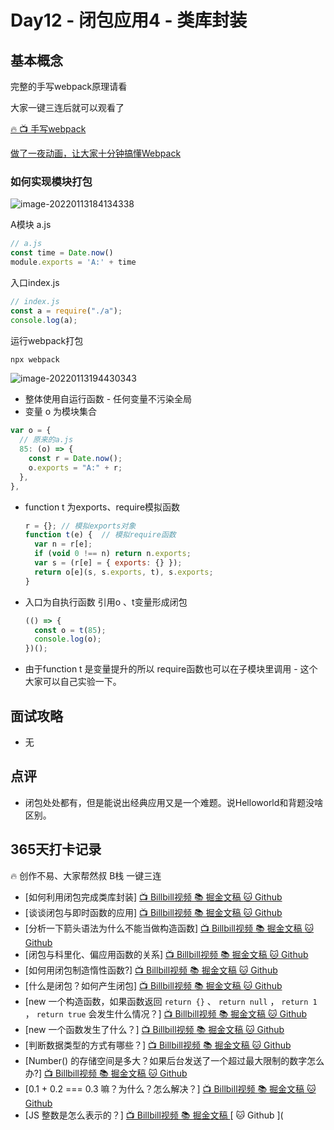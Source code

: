 # Day12 - 闭包应用4 - 类库封装

## 基本概念

完整的手写webpack原理请看

大家一键三连后就可以观看了

[🔥 📺  手写webpack ](https://www.bilibili.com/video/BV1dV411p7gp/)

[做了一夜动画，让大家十分钟搞懂Webpack](https://juejin.cn/post/6961961165656326152)



### 如何实现模块打包

![image-20220113184134338](https://gitee.com/josephxia/picgo/raw/master/juejin/image-20220113184134338.png)



A模块 a.js

```js
// a.js
const time = Date.now()
module.exports = 'A:' + time
```

入口index.js

```js
// index.js
const a = require("./a");
console.log(a);
```



运行webpack打包

```bash
npx webpack
```



![image-20220113194430343](https://gitee.com/josephxia/picgo/raw/master/juejin/image-20220113194430343.png)

- 整体使用自运行函数 - 任何变量不污染全局
- 变量 o 为模块集合

```js
var o = {
  // 原来的a.js
  85: (o) => {
    const r = Date.now();
    o.exports = "A:" + r;
  },
},
```

- function t 为exports、require模拟函数

  ```js
  r = {}; // 模拟exports对象
  function t(e) {  // 模拟require函数
    var n = r[e];
    if (void 0 !== n) return n.exports;
    var s = (r[e] = { exports: {} });
    return o[e](s, s.exports, t), s.exports;
  }
  ```

- 入口为自执行函数 引用o 、t变量形成闭包

  ```js
  (() => {
    const o = t(85);
    console.log(o);
  })();
  ```

- 由于function t 是变量提升的所以 require函数也可以在子模块里调用 - 这个大家可以自己实验一下。

## 面试攻略

- 无



## 点评

- 闭包处处都有，但是能说出经典应用又是一个难题。说Helloworld和背题没啥区别。



## 365天打卡记录

🔥 创作不易、大家帮然叔 B栈 一键三连

- [如何利用闭包完成类库封装] [ 📺 Billbill视频 ](https://www.bilibili.com/video/BV1gr4y1U7pY?p=12) [ 📚 掘金文稿 ](https://juejin.cn/post/7052238635671748616) [ 🐱 Github ](https://github.com/su37josephxia/frontend-interview/issues/56)
- [谈谈闭包与即时函数的应用] [ 📺 Billbill视频 ](https://www.bilibili.com/video/BV1gr4y1U7pY?p=11) [ 📚 掘金文稿 ](https://juejin.cn/post/7051968010512236574) [ 🐱 Github ](https://github.com/su37josephxia/frontend-interview/issues/55)
- [分析一下箭头语法为什么不能当做构造函数] [ 📺 Billbill视频 ](https://www.bilibili.com/video/BV1gr4y1U7pY?p=7) [ 📚 掘金文稿 ](https://juejin.cn/post/7050476297318825992) [ 🐱 Github ](https://github.com/su37josephxia/frontend-interview/issues/25)
- [闭包与科里化、偏应用函数的关系] [ 📺 Billbill视频 ](https://www.bilibili.com/video/BV1gr4y1U7pY?p=10) [ 📚 掘金文稿 ](https://juejin.cn/post/7051547767855906852) [ 🐱 Github ](https://github.com/su37josephxia/frontend-interview/issues/54)
- [如何用闭包制造惰性函数?] [ 📺 Billbill视频 ](https://www.bilibili.com/video/BV1gr4y1U7pY?p=9) [ 📚 掘金文稿 ](https://juejin.cn/post/7051233635608821797/) [ 🐱 Github ](https://github.com/su37josephxia/frontend-interview/issues/23)
- [什么是闭包？如何产生闭包] [ 📺 Billbill视频 ](https://www.bilibili.com/video/BV1gr4y1U7pY?p=8) [ 📚 掘金文稿 ](https://juejin.cn/post/7050861660000976904) [ 🐱 Github ](https://github.com/su37josephxia/frontend-interview/issues/20)
- [new 一个构造函数，如果函数返回 `return {}` 、 `return null` ， `return 1` ， `return true` 会发生什么情况？] [ 📺 Billbill视频 ](https://www.bilibili.com/video/BV1gr4y1U7pY?p=6) [ 📚 掘金文稿 ](https://juejin.cn/post/7050087767962976287) [ 🐱 Github ](https://github.com/su37josephxia/frontend-interview/issues/7)
- [new 一个函数发生了什么？] [ 📺 Billbill视频 ](https://www.bilibili.com/video/BV1gr4y1U7pY?p=5) [ 📚 掘金文稿 ](https://juejin.cn/post/7049731312801808420) [ 🐱 Github ](https://github.com/su37josephxia/frontend-interview/issues/6)
- [判断数据类型的方式有哪些？] [ 📺 Billbill视频 ](https://www.bilibili.com/video/BV1gr4y1U7pY?p=4) [ 📚 掘金文稿 ](https://juejin.cn/post/7049383966700208165) [ 🐱 Github ](https://github.com/su37josephxia/frontend-interview/issues/5)
- [Number() 的存储空间是多大？如果后台发送了一个超过最大限制的数字怎么办?] [ 📺 Billbill视频 ](https://www.bilibili.com/video/BV1gr4y1U7pY?p=3) [ 📚 掘金文稿 ](https://juejin.cn/post/7048998409067298830) [ 🐱 Github ](https://github.com/su37josephxia/frontend-interview/issues/4)
- [0.1 + 0.2 === 0.3 嘛？为什么？怎么解决？] [ 📺 Billbill视频 ](https://www.bilibili.com/video/BV1gr4y1U7pY?p=2) [ 📚 掘金文稿 ](https://juejin.cn/post/7048554678858022925) [ 🐱 Github ](https://github.com/su37josephxia/frontend-interview/issues/2)
- [JS 整数是怎么表示的？] [ 📺 Billbill视频 ](https://www.bilibili.com/video/BV1gr4y1U7pY?p=1) [ 📚 掘金文稿 ](https://juejin.cn/post/7048191028280426526) [ 🐱 Github ](